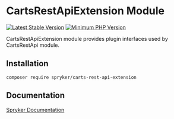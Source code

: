 # CartsRestApiExtension Module
[![Latest Stable Version](https://poser.pugx.org/spryker/carts-rest-api-extension/v/stable.svg)](https://packagist.org/packages/spryker/carts-rest-api-extension)
[![Minimum PHP Version](https://img.shields.io/badge/php-%3E%3D%207.3-8892BF.svg)](https://php.net/)

CartsRestApiExtension module provides plugin interfaces used by CartsRestApi module.

## Installation

```
composer require spryker/carts-rest-api-extension
```

## Documentation

[Spryker Documentation](https://academy.spryker.com/developing_with_spryker/module_guide/modules.html)
